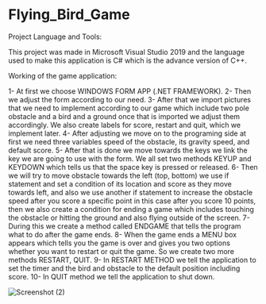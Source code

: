 # Flying_Bird_Game

Project Language and Tools:

This project was made in Microsoft Visual Studio 2019 and the language used to make this application is C# which is the advance version of C++.


Working of the game application:

1- At first we choose WINDOWS FORM APP (.NET FRAMEWORK).
2- Then we adjust the form according to our need.
3- After that we import pictures that we need to implement according to our game which include two pole obstacle and a bird and a ground once that is imported we adjust them accordingly.
We also create labels for score, restart and quit, which we implement later.
4- After adjusting we move on to the programing side at first we need three variables speed of the obstacle, its gravity speed, and default score.
5- After that is done we move towards the keys we link the key we are going to use with the form. We all set two methods KEYUP and KEYDOWN which tells us that the space key is pressed or released.
6- Then we will try to move obstacle towards the left (top, bottom) we use if statement and set a condition of its location and score as they move towards left, and also we use another if statement to increase the obstacle speed after you score a specific point in this case after you score 10 points, then we also create a condition for ending a game which includes touching the obstacle or hitting the ground and also flying outside of the screen.
7- During this we create a method called ENDGAME that tells the program what to do after the game ends.
8- When the game ends a MENU box appears which tells you the game is over and gives you two options whether you want to restart or quit the game. So we create two more methods RESTART, QUIT.
9- In RESTART METHOD we tell the application to set the timer and the bird and obstacle to the default position including score.
10- In QUIT method we tell the application to shut down.



 ![Screenshot (2)](https://user-images.githubusercontent.com/71840877/130745124-3c864969-3800-4c15-a9bf-bd57bf22767e.png)

